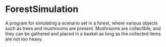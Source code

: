 # ForestSimulation
A program for simulating a scenario set in a forest, where various objects such as trees and mushrooms are present. Mushrooms are collectible, and they can be gathered and placed in a basket as long as the collected items are not too heavy.
